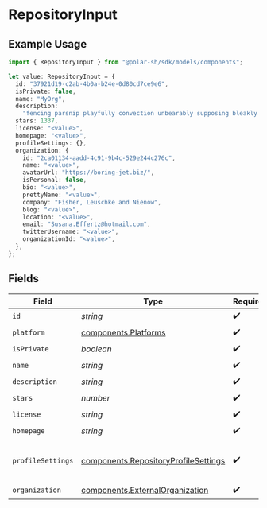 # RepositoryInput

## Example Usage

```typescript
import { RepositoryInput } from "@polar-sh/sdk/models/components";

let value: RepositoryInput = {
  id: "37921d19-c2ab-4b0a-b24e-0d80cd7ce9e6",
  isPrivate: false,
  name: "MyOrg",
  description:
    "fencing parsnip playfully convection unbearably supposing bleakly plumber marten",
  stars: 1337,
  license: "<value>",
  homepage: "<value>",
  profileSettings: {},
  organization: {
    id: "2ca01134-aadd-4c91-9b4c-529e244c276c",
    name: "<value>",
    avatarUrl: "https://boring-jet.biz/",
    isPersonal: false,
    bio: "<value>",
    prettyName: "<value>",
    company: "Fisher, Leuschke and Nienow",
    blog: "<value>",
    location: "<value>",
    email: "Susana.Effertz@hotmail.com",
    twitterUsername: "<value>",
    organizationId: "<value>",
  },
};
```

## Fields

| Field                                                                                        | Type                                                                                         | Required                                                                                     | Description                                                                                  | Example                                                                                      |
| -------------------------------------------------------------------------------------------- | -------------------------------------------------------------------------------------------- | -------------------------------------------------------------------------------------------- | -------------------------------------------------------------------------------------------- | -------------------------------------------------------------------------------------------- |
| `id`                                                                                         | *string*                                                                                     | :heavy_check_mark:                                                                           | N/A                                                                                          |                                                                                              |
| `platform`                                                                                   | [components.Platforms](../../models/components/platforms.md)                                 | :heavy_check_mark:                                                                           | N/A                                                                                          |                                                                                              |
| `isPrivate`                                                                                  | *boolean*                                                                                    | :heavy_check_mark:                                                                           | N/A                                                                                          |                                                                                              |
| `name`                                                                                       | *string*                                                                                     | :heavy_check_mark:                                                                           | N/A                                                                                          | MyOrg                                                                                        |
| `description`                                                                                | *string*                                                                                     | :heavy_check_mark:                                                                           | N/A                                                                                          |                                                                                              |
| `stars`                                                                                      | *number*                                                                                     | :heavy_check_mark:                                                                           | N/A                                                                                          | 1337                                                                                         |
| `license`                                                                                    | *string*                                                                                     | :heavy_check_mark:                                                                           | N/A                                                                                          |                                                                                              |
| `homepage`                                                                                   | *string*                                                                                     | :heavy_check_mark:                                                                           | N/A                                                                                          |                                                                                              |
| `profileSettings`                                                                            | [components.RepositoryProfileSettings](../../models/components/repositoryprofilesettings.md) | :heavy_check_mark:                                                                           | Settings for the repository profile                                                          |                                                                                              |
| `organization`                                                                               | [components.ExternalOrganization](../../models/components/externalorganization.md)           | :heavy_check_mark:                                                                           | N/A                                                                                          |                                                                                              |